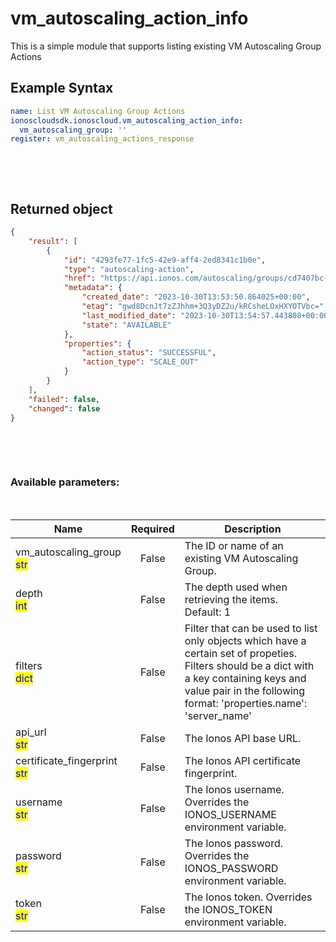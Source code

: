 # vm_autoscaling_action_info

This is a simple module that supports listing existing VM Autoscaling Group Actions

## Example Syntax


```yaml
name: List VM Autoscaling Group Actions
ionoscloudsdk.ionoscloud.vm_autoscaling_action_info:
  vm_autoscaling_group: ''
register: vm_autoscaling_actions_response

```

&nbsp;

&nbsp;
## Returned object
```json
{
    "result": [
        {
            "id": "4293fe77-1fc5-42e9-aff4-2ed8341c1b0e",
            "type": "autoscaling-action",
            "href": "https://api.ionos.com/autoscaling/groups/cd7407bc-54ff-4dcb-bf0e-6c2f7fa45c66/actions/4293fe77-1fc5-42e9-aff4-2ed8341c1b0e",
            "metadata": {
                "created_date": "2023-10-30T13:53:50.864025+00:00",
                "etag": "gwd8DcnJt7zZJhhm+3Q3yDZ2u/kRCsheLOxHXYOTVbc=",
                "last_modified_date": "2023-10-30T13:54:57.443808+00:00",
                "state": "AVAILABLE"
            },
            "properties": {
                "action_status": "SUCCESSFUL",
                "action_type": "SCALE_OUT"
            }
        }
    ],
    "failed": false,
    "changed": false
}

```

&nbsp;

&nbsp;
### Available parameters:
&nbsp;

<table data-full-width="true">
  <thead>
    <tr>
      <th width="22.8vw">Name</th>
      <th width="10.8vw" align="center">Required</th>
      <th>Description</th>
    </tr>
  </thead>
  <tbody>
  <tr>
  <td>vm_autoscaling_group<br/><mark style="color:blue;">str</mark></td>
  <td align="center">False</td>
  <td>The ID or name of an existing VM Autoscaling Group.</td>
  </tr>
  <tr>
  <td>depth<br/><mark style="color:blue;">int</mark></td>
  <td align="center">False</td>
  <td>The depth used when retrieving the items.<br />Default: 1</td>
  </tr>
  <tr>
  <td>filters<br/><mark style="color:blue;">dict</mark></td>
  <td align="center">False</td>
  <td>Filter that can be used to list only objects which have a certain set of propeties. Filters should be a dict with a key containing keys and value pair in the following format: 'properties.name': 'server_name'</td>
  </tr>
  <tr>
  <td>api_url<br/><mark style="color:blue;">str</mark></td>
  <td align="center">False</td>
  <td>The Ionos API base URL.</td>
  </tr>
  <tr>
  <td>certificate_fingerprint<br/><mark style="color:blue;">str</mark></td>
  <td align="center">False</td>
  <td>The Ionos API certificate fingerprint.</td>
  </tr>
  <tr>
  <td>username<br/><mark style="color:blue;">str</mark></td>
  <td align="center">False</td>
  <td>The Ionos username. Overrides the IONOS_USERNAME environment variable.</td>
  </tr>
  <tr>
  <td>password<br/><mark style="color:blue;">str</mark></td>
  <td align="center">False</td>
  <td>The Ionos password. Overrides the IONOS_PASSWORD environment variable.</td>
  </tr>
  <tr>
  <td>token<br/><mark style="color:blue;">str</mark></td>
  <td align="center">False</td>
  <td>The Ionos token. Overrides the IONOS_TOKEN environment variable.</td>
  </tr>
  </tbody>
</table>
